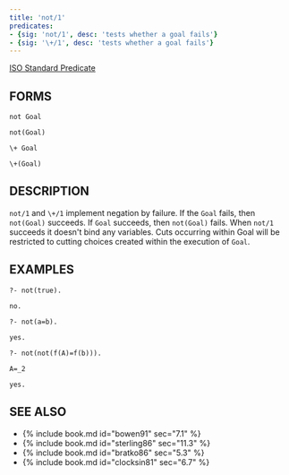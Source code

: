 ```yaml
---
title: 'not/1'
predicates:
- {sig: 'not/1', desc: 'tests whether a goal fails'}
- {sig: '\+/1', desc: 'tests whether a goal fails'}
---
```

[ISO Standard Predicate](https://www.deransart.fr/prolog/bips.html#notprovable)



## FORMS
```
not Goal

not(Goal)

\+ Goal

\+(Goal)
```
## DESCRIPTION

`not/1` and `\+/1` implement negation by failure. If the `Goal` fails, then `not(Goal)` succeeds. If `Goal` succeeds, then `not(Goal)` fails. When `not/1` succeeds it doesn't bind any variables. Cuts occurring within Goal will be restricted to cutting choices created within the execution of `Goal`.

## EXAMPLES
```
?- not(true).

no.

?- not(a=b).

yes.

?- not(not(f(A)=f(b))).

A=_2

yes.
```
## SEE ALSO

- {% include book.md id="bowen91"    sec="7.1" %}
- {% include book.md id="sterling86" sec="11.3" %}
- {% include book.md id="bratko86"   sec="5.3" %}
- {% include book.md id="clocksin81" sec="6.7" %}
